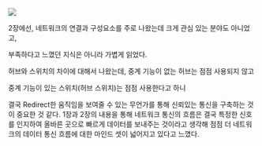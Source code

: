 <img src="https://github.com/monthly-cs/2024-01-network/assets/105256335/06b03515-7566-4b4a-b226-60186b8b9931">

2장에선, 네트워크의 연결과 구성요소를 주로 나왔는데 크게 관심 있는 분야도 아니었고,

부족하다고 느꼈던 지식은 아니라 가볍게 읽었다.

허브와 스위치의 차이에 대해서 나왔는데, 중계 기능이 없는 허브는 점점 사용되지 않고

중계 기능이 있는 스위치(허브 스위치)는 점점 사용한다고 하니

결국 Redirect한 움직임을 보여줄 수 있는 무언가를 통해 신뢰있는 통신을 구축하는 것이 중요한 것 같다. 1장과 2장의 내용을 통해 네트워크 통신의 흐름은 결국 특정한 신호를 인지하여 
올바른 곳으로 빠르게 데이터를 보내주는 것이라고 생각해 점점 더 네트워크의 데이터 통신 흐름에 대한 마인드 셋이 넓어지고 있다고 느꼈다.
